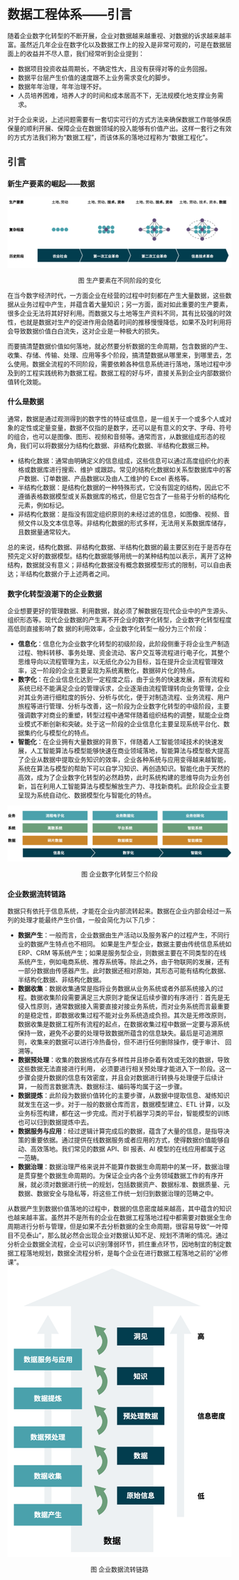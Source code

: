 数据工程体系——引言
=============

随着企业数字化转型的不断开展，企业对数据越来越重视、对数据的诉求越来越丰富。虽然近几年企业在数字化以及数据工作上的投入是非常可观的，可是在数据层面上的收益并不尽人意，我们经常听到企业提到：

* 数据项目投资收益周期长，不确定性大，且没有获得对等的业务回报。
* 数据平台层产生价值的速度跟不上业务需求变化的脚步。
* 数据年年治理，年年治理不好。
* 人员培养困难，培养人才的时间和成本居高不下，无法规模化地支撑业务需求。

对于企业来说，上述问题需要有一套切实可行的方式方法来确保数据工作能够保质保量的顺利开展、保障企业在数据领域的投入能够有价值产出。这样一套行之有效的方式方法我们称为“数据工程”，而该体系的落地过程称为“数据工程化”。

## 引言
### 新生产要素的崛起——数据
![生产要素在不同阶段的变化](image/生产要素在不同阶段的变化.png)
<p align="center">图 生产要素在不同阶段的变化</p>

在当今数字经济时代，一方面企业在经营的过程中时刻都在产生大量数据，这些数据从业务过程中产生，并蕴含着大量知识；另一方面，面对如此重要的生产要素，很多企业无法将其好好利用。而数据又与土地等生产资料不同，其有比较强的时效性，也就是数据对生产的促进作用会随着时间的推移慢慢降低，如果不及时利用将会导致数据价值白白流失，这对企业是一种极大的损失。

而要搞清楚数据价值如何落地，就必然要分析数据的生命周期，包含数据的产生、收集、存储、传输、处理、应用等多个阶段，搞清楚数据从哪里来，到哪里去，怎么使用。数据全流程的不同阶段，需要依赖各种信息系统进行落地，落地过程中涉及到的工程实践统称为数据工程。数据工程的好与坏，直接关系到企业内部数据价值转化效能。

### 什么是数据
通常，数据是通过观测得到的数字性的特征或信息，是一组关于一个或多个人或对象的定性或定量变量，数据不仅指的是数字，还可以是有意义的文字、字母、符号的组合，也可以是图像、图形、视频和音频等。通常而言，从数据组成形态的视角，我们可以将数据分为结构化数据、非结构化数据、半结构化数据三种。

* 结构化数据：通常由明确定义的信息组成，这些信息可以通过高度组织化的表格或数据库进行搜索、维护 或跟踪。常见的结构化数据如关系型数据库中的客户数据、订单数据、产品数据以及由人工维护的 Excel 表格等。
* 半结构化数据：是结构化数据的一种特殊形式，它没有固定的结构，因此它不遵循表格数据模型或关系数据库的格式，但是它包含了一些易于分析的结构化元素，例如标记。
* 非结构化数据：是指没有固定组织原则的未经过滤的信息，如图像、视频、音频文件以及文本信息等。非结构化数据的形式多样，无法用关系数据库储存，且数据量通常较大。

总的来说，结构化数据、非结构化数据、半结构化数据的最主要区别在于是否存在预先定义好的数据模型。结构化数据能够用统一的某种结构加以表示，离开了这种结构，数据就没有意义；非结构化数据没有概念数据模型形式的限制，可以自由表达；半结构化数据介于上述两者之间。

### 数字化转型浪潮下的企业数据
企业想要更好的管理数据、利用数据，就必须了解数据在现代企业中的产生源头、组织形态等。现代企业数据的产生离不开企业的数字化转型，企业数字化转型程度高低则直接影响了数 据的利用效率，企业数字化转型一般分为三个阶段：

* **信息化**：信息化为企业数字化转型的初级阶段，此阶段侧重于将企业生产制造过程、物料转移、事务处理、资金流动、客户交互等流程进行电子化，其整个思维导向以流程管理为主，以无纸化办公为目标，旨在提升企业流程管理效率，这一阶段的企业主要呈现为系统离散化，数据碎片化的特点。
* **数字化**：在企业信息化达到一定程度之后，由于业务的快速发展，原有流程和系统已经不能满足企业的管理诉求，企业逐渐由流程管理转向业务管理，企业对其业务进行细粒度的拆分、分析与优化，便于对制造流程、业务流程、用户旅程等进行管理、分析与改善，这一阶段为企业数字化转型的中级阶段，主要强调数字对商业的重塑，转型过程中通常伴随着组织结构的调整，赋能企业商业模式不断创新和突破。处于这一阶段的企业信息化主要呈现系统平台化、数据集约化与模型化的特点。
* **智能化**：在企业拥有大量数据的背景下，伴随着人工智能领域技术的快速发展，人工智能算法与模型能够快速在商业领域落地，智能算法与模型极大提高了企业从数据中提取业务知识的效率，企业各种系统与应用变得越来越智能，系统在算法与模型的帮助下可以自学习知识、再创造知识。智能化由于天然的高效，成为了企业数字化转型的必然趋势，此时系统构建的思维导向为业务创新，旨在利用人工智能算法与模型解放生产力、寻找新商机。此阶段企业主要呈现为系统自动化、数据模型化与智能化的特点。

![企业数字化转型三个阶段](image/企业数字化转型三个阶段.png)
<p align="center">图 企业数字化转型三个阶段</p>

### 企业数据流转链路
数据只有依托于信息系统，才能在企业内部流转起来。数据在企业内部会经过一系列的处理才能最终产生价值，一般会简化为以下几步：

* **数据产生**：一般而言，企业数据由生产活动以及服务客户的过程产生，不同行业的数据产生特点也不相同。 如果是生产型企业，数据主要由传统信息系统如 ERP、CRM 等系统产生；如果是服务型企业，则数据主要在不同类型的在线系统产生，例如电商系统、推荐系统等。除此之外，由于物联网的发展，还有一部分数据由传感器产生。此时数据还相对原始，其形态可能有结构化数据、半结构化数据、非结构化数据。
* **数据收集**：数据收集通常是指将业务数据从业务系统或者外部系统接入的过程。数据收集阶段需要满足三大原则才能保证后续步骤的有序进行：首先是无侵入性原则，通常数据接入需要直接对接业务系统，而对业务系统而言最重要的是稳定性，即数据收集过程不能对业务系统造成负担。其次是无修改原则，数据收集是数据工程所有流程的起点，在数据收集过程中数据一定要与源系统保持一致，避免不必要的处理导致数据所蕴含的信息缺失。最后是可追溯原则，收集来的数据可以进行冷热备份，但不进行任何删除操作，便于审计、 回溯等。
* **数据预处理**：收集的数据格式存在多样性并且掺杂着有效或无效的数据，导致这些数据无法直接进行利用， 必须要进行相关预处理才能进入下一阶段。这一步骤会提升数据的信息有效密度，并且会对数据进行转换与处理便于后续计算，一般而言数据清洗、数据标注、编码等均属于这一步骤。
* **数据提炼**：此阶段为数据价值转化的主要步骤，从数据中提取信息、凝练知识就发生在这一步。对于一般的数据仓库而言，数据模型建立、ETL 计算，以及业务标签构建，都在这一步完成。而对于机器学习类的平台，智能模型的训练也可以归到数据提炼中去。
* **数据服务与应用**：经过逻辑计算完成后的数据，蕴含了大量的信息，是指导决策的重要依据。通过提供在线数据服务或者应用的方式，使得数据价值能够自动、高效落地。我们常见的数据 API、BI 报表、AI 模型的在线应用都属于这一范畴。
* **数据治理**：数据治理严格来说并不能算作数据生命周期中的某一环，数据治理是贯穿整个数据生命周期的。为保证企业内各个业务领域数据工作的有序开展，就必须对数据进行统一的规划，包括数据资产、数据标准、数据质量、元数据、数据安全与隐私等，将这些工作统一划归到数据治理的范畴之中。

从数据产生到数据价值落地的过程中，数据的信息密度越来越高，其中蕴含的知识也越来越丰富。虽然并不是所有的企业在数据工程落地过程中都需要对数据全生命周期进行分析与管理，但是如果不去分析数据的全生命周期，很容易导致“一叶障目不见泰山”，那么就必然会出现企业对数据认知不足、规划不清晰的情况。通过分析企业数据全流程，企业可以识别薄弱环节，抓住重点环节，因地制宜的制定数据工程落地规划，数据全流程分析，是每个企业在进行数据工程落地之前的“必修课”。
![企业数据流转链路](image/企业数据流转链路.png)
<p align="center">图 企业数据流转链路</p>